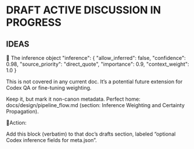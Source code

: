 # DRAFT ACTIVE DISCUSSION IN PROGRESS

## IDEAS

🧠 The inference object
"inference": {
  "allow_inferred": false,
  "confidence": 0.98,
  "source_priority": "direct_quote",
  "importance": 0.9,
  "context_weight": 1.0
}

This is not covered in any current doc.
It’s a potential future extension for Codex QA or fine-tuning weighting.

Keep it, but mark it non-canon metadata.
Perfect home: docs/design/pipeline_flow.md (section: Inference Weighting and Certainty Propagation).

📍Action:

Add this block (verbatim) to that doc’s drafts section, labeled “optional Codex inference fields for meta.json”.
